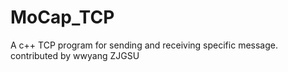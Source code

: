 # MoCap_TCP
A c++ TCP program for sending and receiving specific message.
contributed by wwyang ZJGSU  
